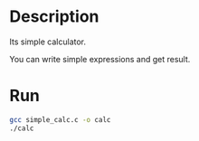 # Description
Its simple calculator.

You can write simple expressions and get result.

# Run

```bash
gcc simple_calc.c -o calc
./calc
```